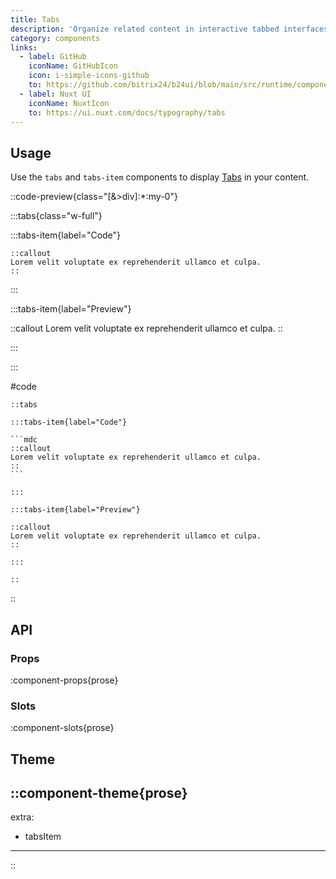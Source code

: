 ```yaml
---
title: Tabs
description: 'Organize related content in interactive tabbed interfaces.'
category: components
links:
  - label: GitHub
    iconName: GitHubIcon
    icon: i-simple-icons-github
    to: https://github.com/bitrix24/b24ui/blob/main/src/runtime/components/prose/Tabs.vue
  - label: Nuxt UI
    iconName: NuxtIcon
    to: https://ui.nuxt.com/docs/typography/tabs
---
```


## Usage

Use the `tabs` and `tabs-item` components to display [Tabs](/docs/components/tabs/) in your content.

::code-preview{class="[&>div]:*:my-0"}

:::tabs{class="w-full"}

:::tabs-item{label="Code"}

```mdc
::callout
Lorem velit voluptate ex reprehenderit ullamco et culpa.
::
```

:::

:::tabs-item{label="Preview"}

::callout
Lorem velit voluptate ex reprehenderit ullamco et culpa.
::

:::

:::

#code

````mdc
::tabs

:::tabs-item{label="Code"}

```mdc
::callout
Lorem velit voluptate ex reprehenderit ullamco et culpa.
::
```

:::

:::tabs-item{label="Preview"}

::callout
Lorem velit voluptate ex reprehenderit ullamco et culpa.
::

:::

::
````

::

## API

### Props

:component-props{prose}

### Slots

:component-slots{prose}

## Theme

::component-theme{prose}
---
extra:
  - tabsItem
---
::
